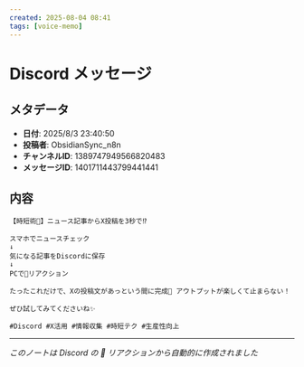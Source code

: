 ```yaml
---
created: 2025-08-04 08:41
tags: [voice-memo]
---
```


# Discord メッセージ

## メタデータ
- **日付**: 2025/8/3 23:40:50
- **投稿者**: ObsidianSync_n8n
- **チャンネルID**: 1389747949566820483
- **メッセージID**: 1401711443799441441

## 内容

```
【時短術🚀】ニュース記事からX投稿を3秒で⁉️

スマホでニュースチェック
↓
気になる記事をDiscordに保存
↓
PCで🐤リアクション

たったこれだけで、Xの投稿文があっという間に完成🎉 アウトプットが楽しくて止まらない！

ぜひ試してみてくださいね✨

#Discord #X活用 #情報収集 #時短テク #生産性向上

```

---
*このノートは Discord の 📝 リアクションから自動的に作成されました*

